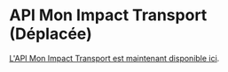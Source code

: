 # API Mon Impact Transport (Déplacée)

[L'API Mon Impact Transport est maintenant disponible ici](https://github.com/datagir/monimpacttransport).
